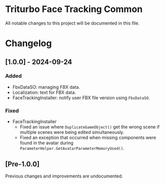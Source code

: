 # Triturbo Face Tracking Common
All notable changes to this project will be documented in this file.

# Changelog

## [1.0.0] - 2024-09-24

### Added
- FbxDataSO: managing FBX data.
- Localization: text for FBX data.
- FaceTrackingInstaller: notify user FBX file version using `FbxDataSO`.

### Fixed
- FaceTrackingInstaller
    - Fixed an issue where `DuplicateGameObject()` get the wrong scene if multiple scenes were being edited simultaneously.
    - Fixed an exception that occurred when missing components were found in the avatar during `ParameterHelper.GetAvatarParameterMemoryUsed()`.


## [Pre-1.0.0] 

Previous changes and improvements are undocumented.